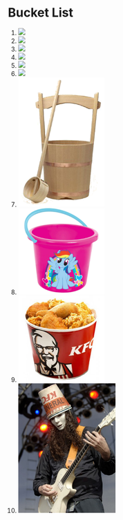# Bucket List

1. <img src="buckets/1.jpg" height="200">
2. <img src="buckets/2.jpg" height="200">
3. <img src="buckets/3.jpg" height="200">
4. <img src="buckets/4.jpg" height="200">
5. <img src="buckets/5.jpg" height="200">
6. <img src="buckets/6.jpg" height="200">
7. <img src="buckets/7.png" height="300">
8. <img src="buckets/8.png" height="200">
9. <img src="buckets/9.jpg" height="200">
10. <img src="buckets/10.jpg" height="300">
